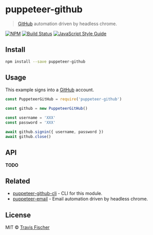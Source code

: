 # puppeteer-github

> [GitHub](https://github.com) automation driven by headless chrome.

[![NPM](https://img.shields.io/npm/v/puppeteer-github.svg)](https://www.npmjs.com/package/puppeteer-github) [![Build Status](https://travis-ci.com/transitive-bullshit/puppeteer-github.svg?branch=master)](https://travis-ci.com/transitive-bullshit/puppeteer-github) [![JavaScript Style Guide](https://img.shields.io/badge/code_style-standard-brightgreen.svg)](https://standardjs.com)


## Install

```bash
npm install --save puppeteer-github
```


## Usage

This example signs into a [GitHub](https://github.com) account.

```js
const PuppeteerGitHub = require('puppeteer-github')

const github = new PuppeteerGitHub()

const username = 'XXX'
const password = 'XXX'

await github.signin({ username, password })
await github.close()
```


## API

**TODO**


## Related

- [puppeteer-github-cli](https://github.com/transitive-bullshit/puppeteer-github-cli) - CLI for this module.
- [puppeteer-email](https://github.com/transitive-bullshit/puppeteer-email) - Email automation driven by headless chrome.


## License

MIT © [Travis Fischer](https://github.com/transitive-bullshit)
